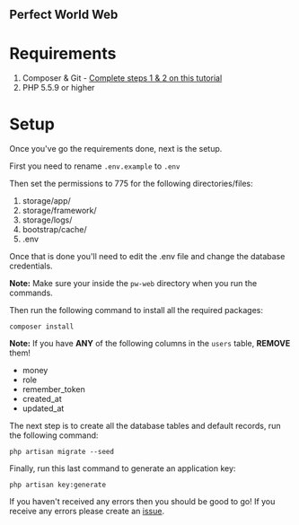 ## Perfect World Web

# Requirements
1. Composer & Git - [Complete steps 1 & 2 on this tutorial](https://www.digitalocean.com/community/tutorials/how-to-install-and-use-composer-on-ubuntu-14-04)
2. PHP 5.5.9 or higher

# Setup

Once you've go the requirements done, next is the setup.

First you need to rename `.env.example` to `.env`

Then set the permissions to 775 for the following directories/files:

1. storage/app/
2. storage/framework/
3. storage/logs/
4. bootstrap/cache/
5. .env

Once that is done you'll need to edit the .env file and change the database credentials.

**Note:** Make sure your inside the `pw-web` directory when you run the commands.

Then run the following command to install all the required packages:
````
composer install
````

**Note:** If you have **ANY** of the following columns in the `users` table, **REMOVE** them!
- money
- role
- remember_token
- created_at
- updated_at

The next step is to create all the database tables and default records, run the following command:
````
php artisan migrate --seed
````

Finally, run this last command to generate an application key:
````
php artisan key:generate
````

If you haven't received any errors then you should be good to go!
If you receive any errors please create an [issue](https://github.com/huludini/pw-web/issues).